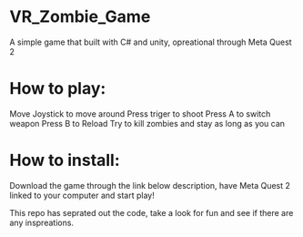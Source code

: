 # VR_Zombie_Game

A simple game that built with C# and unity, opreational through Meta Quest 2

# How to play:
Move Joystick to move around
Press triger to shoot
Press A to switch weapon
Press B to Reload
Try to kill zombies and stay as long as you can

# How to install:
Download the game through the link below description, have Meta Quest 2 linked to your computer and start play!


This repo has seprated out the code, take a look for fun and see if there are any inspreations.
